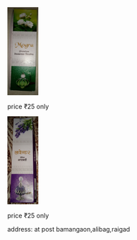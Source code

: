 <!DOCTYPE html>
  <html>
<img src="/IMG_20220907_210133 (1).jpg" width="70" height="200" class="box">
  <p>price ₹25 only</p>
  <img src="IMG_20220908_145940.jpg" width="70" height="200" class="box">
  <p>price ₹25 only</p>
  <p>address: at post bamangaon,alibag,raigad</p>
</html>
